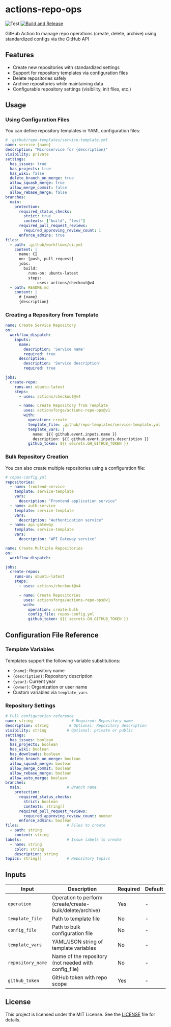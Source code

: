 # actions-repo-ops

![Test](https://github.com/actionsforge/actions-repo-ops/actions/workflows/test.yml/badge.svg)
[![Build and Release](https://github.com/actionsforge/actions-repo-ops/actions/workflows/build-and-release.yml/badge.svg)](https://github.com/actionsforge/actions-repo-ops/actions/workflows/build-and-release.yml)

GitHub Action to manage repo operations (create, delete, archive) using standardized configs via the GitHub API

## Features

- Create new repositories with standardized settings
- Support for repository templates via configuration files
- Delete repositories safely
- Archive repositories while maintaining data
- Configurable repository settings (visibility, init files, etc.)

## Usage

### Using Configuration Files

You can define repository templates in YAML configuration files:

```yaml
# .github/repo-templates/service-template.yml
name: service-{name}
description: "Microservice for {description}"
visibility: private
settings:
  has_issues: true
  has_projects: true
  has_wiki: false
  delete_branch_on_merge: true
  allow_squash_merge: true
  allow_merge_commit: false
  allow_rebase_merge: false
branches:
  main:
    protection:
      required_status_checks:
        strict: true
        contexts: ["build", "test"]
      required_pull_request_reviews:
        required_approving_review_count: 1
      enforce_admins: true
files:
  - path: .github/workflows/ci.yml
    content: |
      name: CI
      on: [push, pull_request]
      jobs:
        build:
          runs-on: ubuntu-latest
          steps:
            - uses: actions/checkout@v4
  - path: README.md
    content: |
      # {name}
      {description}
```

### Creating a Repository from Template

```yaml
name: Create Service Repository
on:
  workflow_dispatch:
    inputs:
      name:
        description: 'Service name'
        required: true
      description:
        description: 'Service description'
        required: true

jobs:
  create-repo:
    runs-on: ubuntu-latest
    steps:
      - uses: actions/checkout@v4

      - name: Create Repository from Template
        uses: actionsforge/actions-repo-ops@v1
        with:
          operation: create
          template_file: .github/repo-templates/service-template.yml
          template_vars: |
            name: ${{ github.event.inputs.name }}
            description: ${{ github.event.inputs.description }}
          github_token: ${{ secrets.GH_GITHUB_TOKEN }}
```

### Bulk Repository Creation

You can also create multiple repositories using a configuration file:

```yaml
# repos-config.yml
repositories:
  - name: frontend-service
    template: service-template
    vars:
      description: "Frontend application service"
  - name: auth-service
    template: service-template
    vars:
      description: "Authentication service"
  - name: api-gateway
    template: service-template
    vars:
      description: "API Gateway service"
```

```yaml
name: Create Multiple Repositories
on:
  workflow_dispatch:

jobs:
  create-repos:
    runs-on: ubuntu-latest
    steps:
      - uses: actions/checkout@v4

      - name: Create Repositories
        uses: actionsforge/actions-repo-ops@v1
        with:
          operation: create-bulk
          config_file: repos-config.yml
          github_token: ${{ secrets.GH_GITHUB_TOKEN }}
```

## Configuration File Reference

### Template Variables

Templates support the following variable substitutions:

- `{name}`: Repository name
- `{description}`: Repository description
- `{year}`: Current year
- `{owner}`: Organization or user name
- Custom variables via `template_vars`

### Repository Settings

```yaml
# Full configuration reference
name: string                 # Required: Repository name
description: string         # Optional: Repository description
visibility: string         # Optional: private or public
settings:
  has_issues: boolean
  has_projects: boolean
  has_wiki: boolean
  has_downloads: boolean
  delete_branch_on_merge: boolean
  allow_squash_merge: boolean
  allow_merge_commit: boolean
  allow_rebase_merge: boolean
  allow_auto_merge: boolean
branches:
  main:                    # Branch name
    protection:
      required_status_checks:
        strict: boolean
        contexts: string[]
      required_pull_request_reviews:
        required_approving_review_count: number
      enforce_admins: boolean
files:                     # Files to create
  - path: string
    content: string
labels:                    # Issue labels to create
  - name: string
    color: string
    description: string
topics: string[]           # Repository topics
```

## Inputs

| Input | Description | Required | Default |
|-------|-------------|----------|---------|
| `operation` | Operation to perform (create/create-bulk/delete/archive) | Yes | - |
| `template_file` | Path to template file | No | - |
| `config_file` | Path to bulk configuration file | No | - |
| `template_vars` | YAML/JSON string of template variables | No | - |
| `repository_name` | Name of the repository (not needed with config_file) | No | - |
| `github_token` | GitHub token with repo scope | Yes | - |

## License

This project is licensed under the MIT License. See the [LICENSE](LICENSE) file for details.
